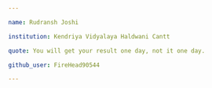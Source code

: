 ```yaml
---

name: Rudransh Joshi

institution: Kendriya Vidyalaya Haldwani Cantt

quote: You will get your result one day, not it one day.

github_user: FireHead90544

---
```

